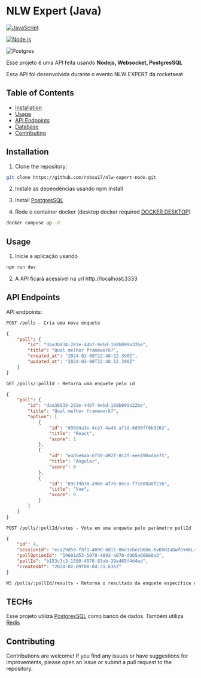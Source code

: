 # NLW Expert (Java)

[![JavaScript](https://img.shields.io/badge/JavaScript-%23323330.svg?style=for-the-badge&logo=javascript&logoColor=%23F7DF1E)](https://www.javascript.com/)

[![Node.js](https://img.shields.io/badge/Node.js-%23339933.svg?style=for-the-badge&logo=node.js&logoColor=white)](https://nodejs.org/)

![Postgres](https://img.shields.io/badge/postgres-%23316192.svg?style=for-the-badge&logo=postgresql&logoColor=white)


Esse projeto é uma API feita usando **Nodejs, Websocket, PostgresSQL**

Essa API foi desenvolvida durante o evento NLW EXPERT da rocketseat

## Table of Contents

- [Installation](#installation)
- [Usage](#usage)
- [API Endpoints](#api-endpoints)
- [Database](#database)
- [Contributing](#contributing)

## Installation

1. Clone the repository:

```bash
git clone https://github.com/robsu17/nlw-expert-node.git
```

2. Instale as dependências usando npm install

3. Install [PostgresSQL](https://www.postgresql.org/)
4. Rode o container docker (desktop docker required [DOCKER DESKTOP](https://www.docker.com/products/docker-desktop/))
```bash
docker compose up -d 
```

## Usage

1. Inicie a aplicação usando
```bash
npm run dev
```
2. A API ficará acessível na url http://localhost:3333

## API Endpoints
API endpoints:

```markdown
POST /polls - Cria uma nova enquete 
```
```json
{
	"poll": {
		"id": "daa36834-283e-44b7-9ebd-168b099a32be",
		"title": "Qual melhor framework?",
		"created_at": "2024-02-08T22:48:12.390Z",
		"updated_at": "2024-02-08T22:48:12.390Z"
	}
}
```
```markdown
GET /polls/:pollId - Retorna uma enquete pelo id
```
```json
{
	"poll": {
		"id": "daa36834-283e-44b7-9ebd-168b099a32be",
		"title": "Qual melhor framework?",
		"option": [
			{
				"id": "d38d4a3e-4ce7-4a48-af1d-8d36ff6b3262",
				"title": "React",
				"score": 1
			},
			{
				"id": "e4d5e6aa-6f50-492f-8c2f-eee490adae75",
				"title": "Angular",
				"score": 0
			},
			{
				"id": "89c19b38-a960-4f78-8eca-f71688a8f216",
				"title": "Vue",
				"score": 0
			}
		]
	}
}
```
```markdown
POST /polls/:pollId/votes - Vota em uma enquete pelo parâmetro pollId
```
```json
{
	"id": 4,
	"sessionId": "eca29d59-f8f1-409d-8d11-06e1ebecb6b6.KvKhRIaDwfoYmKL4OhzDRodGg0Iq9mf0qoqrJ3dCmKU",
	"pollOptionId": "59601d53-5078-4893-a070-d965a66668a3",
	"pollId": "b153c3c3-1580-4076-83ab-39a465f4d4ed",
	"createdAt": "2024-02-09T00:04:31.636Z"
}
```

```markdown
WS /polls/:pollId/results - Retorna o resultado da enquete específica em tempo real
```

## TECHs
Esse projeto utiliza [PostgresSQL](https://www.postgresql.org/) como banco de dados.
Também utiliza [Redis](https://redis.io/)

## Contributing

Contributions are welcome! If you find any issues or have suggestions for improvements, please open an issue or submit a pull request to the repository.

